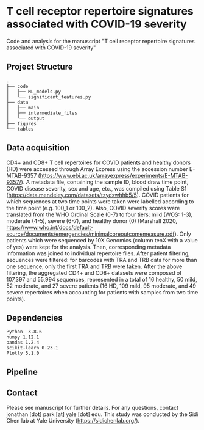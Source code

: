 # T cell receptor repertoire signatures associated with COVID-19 severity

Code and analysis for the manuscript "T cell receptor repertoire signatures associated with COVID-19 severity"

## Project Structure
```
.
├── code
│   ├── ML_models.py
│   └── significant_features.py
├── data
│   ├── main
│   ├── intermediate_files
│   └── output
├── figures
└── tables

```
## Data acquisition

CD4+ and CD8+ T cell repertoires for COVID patients and healthy donors (HD) were accessed through Array Express using the accession number E-MTAB-9357 (https://www.ebi.ac.uk/arrayexpress/experiments/E-MTAB-9357/). A metadata file, containing the sample ID, blood draw time point, COVID disease severity, sex and age, etc., was compiled using Table S1 (https://data.mendeley.com/datasets/tzydswhhb5/5). COVID patients for which sequences at two time points were taken were labelled according to the time point (e.g. 100_1 or 100_2). Also, COVID severity scores were translated from the WHO Ordinal Scale (0-7) to four tiers: mild (WOS: 1-3), moderate (4-5), severe (6-7), and healthy donor (0) (Marshall 2020, https://www.who.int/docs/default-source/documents/emergencies/minimalcoreoutcomemeasure.pdf). Only patients which were sequenced by 10X Genomics (column tenX with a value of yes) were kept for the analysis. Then, corresponding metadata information was joined to individual repertoire files. After patient filtering, sequences were filtered: for barcodes with TRA and TRB data for more than one sequence, only the first TRA and TRB were taken. After the above filtering, the aggregated CD4+ and CD8+ datasets were composed of 107,397 and 55,994 sequences, represented in a total of 16 healthy, 50 mild, 52 moderate, and 27 severe patients (16 HD, 109 mild, 95 moderate, and 49 severe repertoires when accounting for patients with samples from two time points).

## Dependencies

```
Python  3.8.6
numpy 1.12.1
pandas 1.2.4
scikit-learn 0.23.1
Plotly 5.1.0
```
## Pipeline

## Contact

Please see manuscript for further details. For any questions, contact jonathan [dot] park [at] yale [dot] edu.
This study was conducted by the Sidi Chen lab at Yale University (https://sidichenlab.org/).

